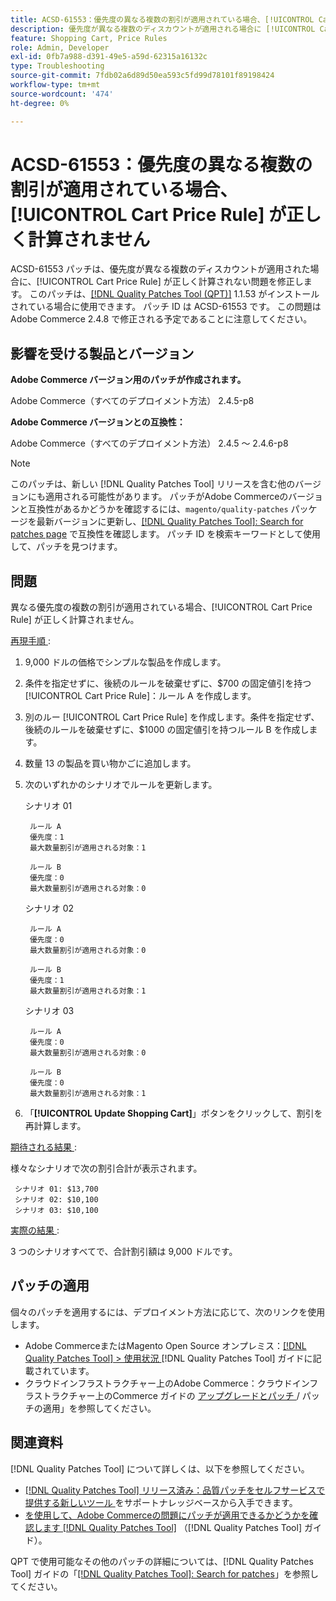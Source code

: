 ```yaml
---
title: ACSD-61553：優先度の異なる複数の割引が適用されている場合、[!UICONTROL Cart Price Rule] が正しく計算されません
description: 優先度が異なる複数のディスカウントが適用される場合に [!UICONTROL Cart Price Rule] が正しく計算されないAdobe Commerceの問題を解決するには、ACSD-61553 パッチを適用してください。
feature: Shopping Cart, Price Rules
role: Admin, Developer
exl-id: 0fb7a988-d391-49e5-a59d-62315a16132c
type: Troubleshooting
source-git-commit: 7fdb02a6d89d50ea593c5fd99d78101f89198424
workflow-type: tm+mt
source-wordcount: '474'
ht-degree: 0%

---
```


# ACSD-61553：優先度の異なる複数の割引が適用されている場合、[!UICONTROL Cart Price Rule] が正しく計算されません

ACSD-61553 パッチは、優先度が異なる複数のディスカウントが適用された場合に、[!UICONTROL Cart Price Rule] が正しく計算されない問題を修正します。 このパッチは、[[!DNL Quality Patches Tool (QPT)]](https://experienceleague.adobe.com/en/docs/commerce-operations/tools/quality-patches-tool/quality-patches-tool-to-self-serve-quality-patches) 1.1.53 がインストールされている場合に使用できます。 パッチ ID は ACSD-61553 です。 この問題はAdobe Commerce 2.4.8 で修正される予定であることに注意してください。

## 影響を受ける製品とバージョン

**Adobe Commerce バージョン用のパッチが作成されます。**

Adobe Commerce（すべてのデプロイメント方法） 2.4.5-p8

**Adobe Commerce バージョンとの互換性：**

Adobe Commerce（すべてのデプロイメント方法） 2.4.5 ～ 2.4.6-p8

>[!NOTE]
>
>このパッチは、新しい [!DNL Quality Patches Tool] リリースを含む他のバージョンにも適用される可能性があります。 パッチがAdobe Commerceのバージョンと互換性があるかどうかを確認するには、`magento/quality-patches` パッケージを最新バージョンに更新し、[[!DNL Quality Patches Tool]: Search for patches page](https://experienceleague.adobe.com/tools/commerce-quality-patches/index.html) で互換性を確認します。 パッチ ID を検索キーワードとして使用して、パッチを見つけます。

## 問題

異なる優先度の複数の割引が適用されている場合、[!UICONTROL Cart Price Rule] が正しく計算されません。

<u> 再現手順 </u>:

1. 9,000 ドルの価格でシンプルな製品を作成します。
1. 条件を指定せずに、後続のルールを破棄せずに、$700 の固定値引を持つ [!UICONTROL Cart Price Rule]：ルール A を作成します。
1. 別のルー [!UICONTROL Cart Price Rule] を作成します。条件を指定せず、後続のルールを破棄せずに、$1000 の固定値引を持つルール B を作成します。
1. 数量 13 の製品を買い物かごに追加します。
1. 次のいずれかのシナリオでルールを更新します。

   シナリオ 01

        ルール A
        優先度：1
        最大数量割引が適用される対象：1
       
        ルール B
        優先度：0
        最大数量割引が適用される対象：0
   
   シナリオ 02

        ルール A
        優先度：0
        最大数量割引が適用される対象：0
       
        ルール B
        優先度：1
        最大数量割引が適用される対象：1
   
   シナリオ 03

        ルール A
        優先度：0
        最大数量割引が適用される対象：0
       
        ルール B
        優先度：0
        最大数量割引が適用される対象：1
   
1. 「**[!UICONTROL Update Shopping Cart]**」ボタンをクリックして、割引を再計算します。

<u> 期待される結果 </u>:

様々なシナリオで次の割引合計が表示されます。

     シナリオ 01: $13,700
     シナリオ 02: $10,100
     シナリオ 03: $10,100

<u> 実際の結果 </u>:

3 つのシナリオすべてで、合計割引額は 9,000 ドルです。

## パッチの適用

個々のパッチを適用するには、デプロイメント方法に応じて、次のリンクを使用します。

* Adobe CommerceまたはMagento Open Source オンプレミス：[[!DNL Quality Patches Tool] > 使用状況 ](/help/tools/quality-patches-tool/usage.md)[!DNL Quality Patches Tool] ガイドに記載されています。
* クラウドインフラストラクチャー上のAdobe Commerce：クラウドインフラストラクチャー上のCommerce ガイドの [ アップグレードとパッチ ](https://experienceleague.adobe.com/docs/commerce-cloud-service/user-guide/develop/upgrade/apply-patches.html)/ パッチの適用」を参照してください。

## 関連資料

[!DNL Quality Patches Tool] について詳しくは、以下を参照してください。

* [[!DNL Quality Patches Tool]  リリース済み：品質パッチをセルフサービスで提供する新しいツール ](https://experienceleague.adobe.com/en/docs/commerce-operations/tools/quality-patches-tool/quality-patches-tool-to-self-serve-quality-patches) をサポートナレッジベースから入手できます。
* [ を使用して、Adobe Commerceの問題にパッチが適用できるかどうかを確認します  [!DNL Quality Patches Tool]](/help/tools/quality-patches-tool/patches-available-in-qpt/check-patch-for-magento-issue-with-magento-quality-patches.md) （[!DNL Quality Patches Tool] ガイド）。

QPT で使用可能なその他のパッチの詳細については、[!DNL Quality Patches Tool] ガイドの「[[!DNL Quality Patches Tool]: Search for patches](https://experienceleague.adobe.com/tools/commerce-quality-patches/index.html)」を参照してください。
